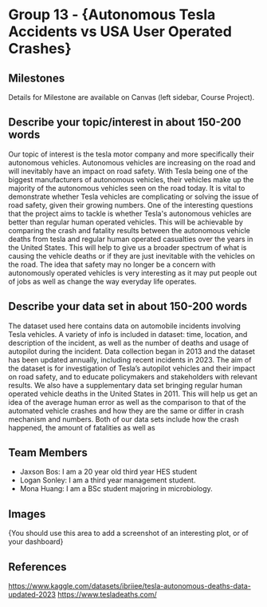 # Group 13 - {Autonomous Tesla Accidents vs USA User Operated Crashes}

## Milestones

Details for Milestone are available on Canvas (left sidebar, Course Project).

## Describe your topic/interest in about 150-200 words

Our topic of interest is the tesla motor company and more specifically their autonomous vehicles. Autonomous vehicles are increasing on the road and will inevitably have an impact on road safety. With Tesla being one of the biggest manufacturers of autonomous vehicles, their vehicles make up the majority of the autonomous vehicles seen on the road today. It is vital to demonstrate whether Tesla vehicles are complicating or solving the issue of road safety, given their growing numbers. One of the interesting questions that the project aims to tackle is whether Tesla's autonomous vehicles are better than regular human operated vehicles. This will be achievable by comparing the crash and fatality results between the autonomous vehicle deaths from tesla and regular human operated casualties over the years in the United States. This will help to give us a broader spectrum of what is causing the vehicle deaths or if they are just inevitable with the vehicles on the road. The idea that safety may no longer be a concern with autonomously operated vehicles is very interesting as it may put people out of jobs as well as change the way everyday life operates.

## Describe your data set in about 150-200 words

The dataset used here contains data on automobile incidents involving Tesla vehicles. A variety of info is included in dataset: time, location, and description of the incident, as well as the number of deaths and usage of autopilot during the incident. Data collection began in 2013 and the dataset has been updated annually, including recent incidents in 2023. The aim of the dataset is for investigation of Tesla’s autopilot vehicles and their impact on road safety, and to educate policymakers and stakeholders with relevant results. We also have a supplementary data set bringing regular human operated vehicle deaths in the United States in 2011. This will help us get an idea of the average human error as well as the comparison to that of the automated vehicle crashes and how they are the same or differ in crash mechanism and numbers. Both of our data sets include how the crash happened, the amount of fatalities as well as 

## Team Members

- Jaxson Bos: I am a 20 year old third year HES student
- Logan Sonley: I am a third year management student.
- Mona Huang: I am a BSc student majoring in microbiology.

## Images

{You should use this area to add a screenshot of an interesting plot, or of your dashboard}

## References

https://www.kaggle.com/datasets/ibriiee/tesla-autonomous-deaths-data-updated-2023
https://www.tesladeaths.com/



